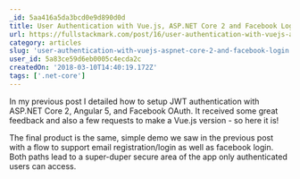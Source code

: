```yaml
---
_id: 5aa416a5da3bcd0e9d890d0d
title: User Authentication with Vue.js, ASP.NET Core 2 and Facebook Login
url: https://fullstackmark.com/post/16/user-authentication-with-vuejs-aspnet-core-2-and-facebook-login
category: articles
slug: 'user-authentication-with-vuejs-aspnet-core-2-and-facebook-login'
user_id: 5a83ce59d6eb0005c4ecda2c
createdOn: '2018-03-10T14:40:19.172Z'
tags: ['.net-core']
---
```


In my previous post I detailed how to setup JWT authentication with ASP.NET Core 2, Angular 5, and Facebook OAuth. It received some great feedback and also a few requests to make a Vue.js version - so here it is!

The final product is the same, simple demo we saw in the previous post with a flow to support email registration/login as well as facebook login. Both paths lead to a super-duper secure area of the app only authenticated users can access.
